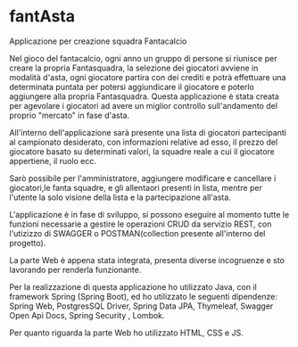 # fantAsta
Applicazione per creazione squadra Fantacalcio


Nel gioco del fantacalcio, ogni anno un gruppo di persone si riunisce per creare la propria Fantasquadra, la selezione dei giocatori avviene in modalità d'asta,
ogni giocatore partira con dei crediti e potrà effettuare una determinata puntata per potersi aggiundicare il giocatore e poterlo aggiungere alla propria Fantasquadra.
Questa applicazione è stata creata per agevolare i giocatori ad avere un miglior controllo sull'andamento del proprio "mercato" in fase d'asta.

All'interno dell'applicazione sarà presente una lista di giocatori partecipanti al campionato desiderato, con informazioni relative ad esso, il prezzo del giocatore
basato su determinati valori, la squadre reale a cui il giocatore appertiene, il ruolo ecc.

Sarò possibile per l'amministratore, aggiungere modificare e cancellare i giocatori,le fanta squadre, e gli allentaori presenti in lista,
mentre per l'utente la solo visione della lista e la partecipazione all'asta.

L'applicazione è in fase di sviluppo, si possono eseguire al momento tutte le funzioni necessarie a gestire le operazioni CRUD da servizio REST,
con l'utizizzo di SWAGGER o POSTMAN(collection presente all'interno del progetto).

La parte Web è appena stata integrata, presenta diverse incogruenze e sto lavorando per renderla funzionante.

Per la realizzazione di questa applicazione ho utilizzato Java, con il framework Spring (Spring Boot), ed ho utilizzato le seguenti dipendenze:
Spring Web, PostgresSQL Driver, Spring Data JPA, Thymeleaf, Swagger Open Api Docs, Spring Security , Lombok.

Per quanto riguarda la parte Web ho utilizzato HTML, CSS e JS.

